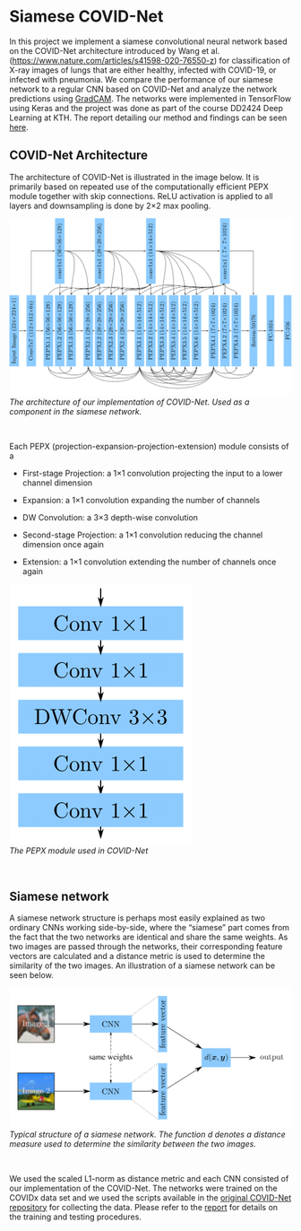 # Siamese COVID-Net

In this project we implement a siamese convolutional neural network based on the COVID-Net architecture introduced by Wang et al. (https://www.nature.com/articles/s41598-020-76550-z) for classification of X-ray images of lungs that are either healthy, infected with COVID-19, or infected with pneumonia. We compare the performance of our siamese network to a regular CNN based on COVID-Net and analyze the network predictions using [GradCAM](https://openaccess.thecvf.com/content_iccv_2017/html/Selvaraju_Grad-CAM_Visual_Explanations_ICCV_2017_paper.html). The networks were implemented in TensorFlow using Keras and the project was done as part of the course DD2424 Deep Learning at KTH. The report detailing our method and findings can be seen [here](report.pdf).

## COVID-Net Architecture 

The architecture of COVID-Net is illustrated in the image below. It is primarily based on repeated use of the computationally efficient PEPX module together with skip connections. ReLU activation is applied to all layers and downsampling is done by 2×2 max pooling.

![COVID-Net-architecure](/figures/COVID-Net-architecture.png)
*The architecture of our implementation of COVID-Net. Used as a component in the siamese network.*

&nbsp;

Each PEPX (projection-expansion-projection-extension) module consists of a 

* First-stage Projection: a 1×1 convolution projecting the input to a lower channel dimension

* Expansion: a 1×1 convolution expanding the number of channels

* DW Convolution: a 3×3 depth-wise convolution

* Second-stage Projection: a 1×1 convolution reducing the channel dimension once again

* Extension: a 1×1 convolution extending the number of channels once again

![pepx](/figures/pepx.png)  
*The PEPX module used in COVID-Net*

&nbsp;

## Siamese network

A siamese network structure is perhaps most easily explained as two ordinary CNNs working side-by-side,
where the “siamese” part comes from the fact that the two networks are identical and share the same weights. 
As two images are passed through the networks, their corresponding feature vectors are calculated and a distance metric is used 
to determine the similarity of the two images. An illustration of a siamese network can be seen below.

![siamese-net](/figures/siamese-arch.png)
*Typical structure of a siamese network. The function d denotes a distance measure used to determine the similarity between the two images.*

&nbsp;

We used the scaled L1-norm as distance metric and each CNN consisted of our implementation of the COVID-Net. The networks were trained on the COVIDx data set and we used the scripts
available in the [original COVID-Net repository](https://github.com/lindawangg/COVID-Net) for collecting the data. Please refer to the [report](report.pdf) for details on the training and testing procedures.  
